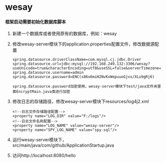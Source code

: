 # wesay

#### 框架启动需要初始化数据库脚本

1. 新建一个数据库或者使用原有的数据库，例如：wesay

2. 修改wesay-server模块下的application.properties配置文件，修改数据源配置

   ```
   spring.datasource.driverClassName=com.mysql.cj.jdbc.Driver
   spring.datasource.url=jdbc:mysql://192.168.249.132:3306/wesay?useUnicode=true&characterEncoding=utf8&useSSL=false&serverTimezone=Hongkong
   spring.datasource.username=admin
   spring.datasource.password=ENC(s86x6miH2NvKxWepuuoGjvx/XLu9gRj6)
   
   spring.datasource.password加密使用，wesay-server模块下test/java文件夹里面EncryptMain.java类进行加密
   ```

3. 修改日志的存储路径，修改wesay-server模块下resources/log4j2.xml

   ```
   <!--日志文件存储路径配置-->
   <property name="LOG_DIR" value="F:/logs"/>
   <!--日志文件名称配置-->
   <property name="LOG_NAME" value="wesay-server"/>
   <property name="SPY_LOG_NAME" value="spy-sql"/>
   ```

4. 运行wesay-server模块下，src/main/java/com/github/ApplicationStartup.java
5. 访问http://localhost:8080/hello